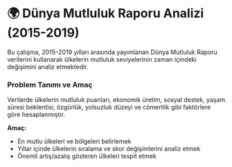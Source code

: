 
# 🌍 Dünya Mutluluk Raporu Analizi (2015-2019)

Bu çalışma, 2015–2019 yılları arasında yayımlanan Dünya Mutluluk Raporu verilerini kullanarak ülkelerin mutluluk seviyelerinin zaman içindeki değişimini analiz etmektedir.

### Problem Tanımı ve Amaç
Verilerde ülkelerin mutluluk puanları, ekonomik üretim, sosyal destek, yaşam süresi beklentisi, özgürlük, yolsuzluk düzeyi ve cömertlik gibi faktörlere göre hesaplanmıştır.

**Amaç:** 
- En mutlu ülkeleri ve bölgeleri belirlemek
- Yıllar içinde ülkelerin sıralama ve skor değişimlerini analiz etmek
- Önemli artış/azalış gösteren ülkeleri tespit etmek
